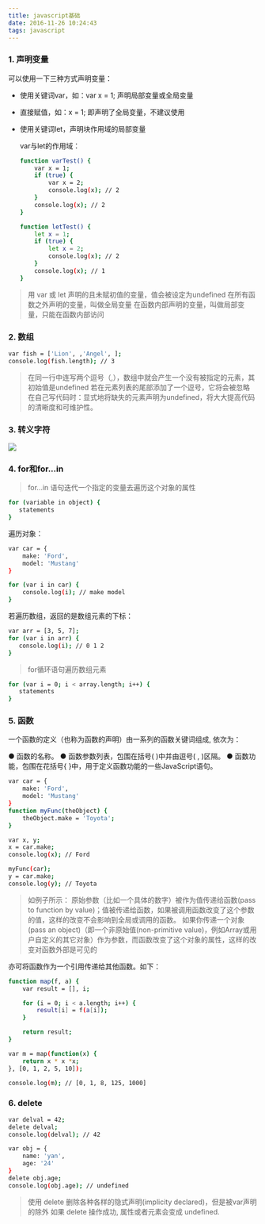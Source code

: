 ```yaml
---
title: javascript基础
date: 2016-11-26 10:24:43
tags: javascript
---
```


### 1. 声明变量

可以使用一下三种方式声明变量：
* 使用关键词var，如：var x = 1; 声明局部变量或全局变量
* 直接赋值，如：x = 1; 即声明了全局变量，不建议使用
* 使用关键词let，声明块作用域的局部变量

	var与let的作用域：

	``` bash
	function varTest() {
		var x = 1;
		if (true) {
			var x = 2;
			console.log(x); // 2
		}
		console.log(x); // 2
	}

	function letTest() {
		let x = 1;
		if (true) {
			let x = 2;
			console.log(x); // 2
		}
		console.log(x); // 1
	}
	```

> 用 var 或 let 声明的且未赋初值的变量，值会被设定为undefined
  在所有函数之外声明的变量，叫做全局变量
  在函数内部声明的变量，叫做局部变量，只能在函数内部访问

### 2. 数组

``` bash
var fish = ['Lion', ,'Angel', ];
console.log(fish.length); // 3
```
> 在同一行中连写两个逗号（,），数组中就会产生一个没有被指定的元素，其初始值是undefined
若在元素列表的尾部添加了一个逗号，它将会被忽略
在自己写代码时：显式地将缺失的元素声明为undefined，将大大提高代码的清晰度和可维护性。

### 3. 转义字符

<img src="/image/special.png">

### 4. for和for...in

> for...in 语句迭代一个指定的变量去遍历这个对象的属性

``` bash
for (variable in object) {
   statements
}
```

遍历对象：

``` bash
var car = {
	make: 'Ford',
	model: 'Mustang'
}

for (var i in car) {
	console.log(i); // make model
}
```

若遍历数组，返回的是数组元素的下标：
``` bash
var arr = [3, 5, 7];
for (var i in arr) {
   console.log(i); // 0 1 2
}
```

> for循环语句遍历数组元素

``` bash
for (var i = 0; i < array.length; i++) {
   statements
}
```

### 5. 函数

一个函数的定义（也称为函数的声明）由一系列的函数关键词组成, 依次为：

● 函数的名称。
● 函数参数列表，包围在括号( )中并由逗号( , )区隔。
● 函数功能，包围在花括号{ }中，用于定义函数功能的一些JavaScript语句。

``` bash
var car = {
	make: 'Ford',
	model: 'Mustang'
}
function myFunc(theObject) {
	theObject.make = 'Toyota'; 
}

var x, y;
x = car.make;
console.log(x); // Ford 

myFunc(car);
y = car.make;
console.log(y); // Toyota
```

> 如例子所示：
原始参数（比如一个具体的数字）被作为值传递给函数(pass to function by value)；值被传递给函数，如果被调用函数改变了这个参数的值，这样的改变不会影响到全局或调用的函数。
如果你传递一个对象(pass an object)（即一个非原始值(non-primitive value)，例如Array或用户自定义的其它对象）作为参数，而函数改变了这个对象的属性，这样的改变对函数外部是可见的

亦可将函数作为一个引用传递给其他函数。如下：

``` bash
function map(f, a) {
	var result = [], i;

	for (i = 0; i < a.length; i++) {
		result[i] = f(a[i]);
	}

	return result;
}

var m = map(function(x) {
	return x * x *x;
}, [0, 1, 2, 5, 10]);

console.log(m); // [0, 1, 8, 125, 1000]
```

### 6. delete

``` bash
var delval = 42;
delete delval;
console.log(delval); // 42

var obj = {
	name: 'yan',
	age: '24'
}
delete obj.age;
console.log(obj.age); // undefined
```

> 使用 delete 删除各种各样的隐式声明(implicity declared)，但是被var声明的除外
如果 delete 操作成功, 属性或者元素会变成 undefined.



